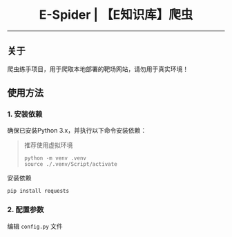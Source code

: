 <div align="center">

# E-Spider | 【E知识库】爬虫

</div>

---

## 关于

爬虫练手项目，用于爬取本地部署的靶场网站，请勿用于真实环境！

## 使用方法

### 1. 安装依赖

确保已安装Python 3.x，并执行以下命令安装依赖：

> 推荐使用虚拟环境
> 
> ```shell
> python -m venv .venv
> source ./.venv/Script/activate
> ```

安装依赖

```shell
pip install requests
```

### 2. 配置参数

编辑 `config.py` 文件